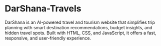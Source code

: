 # DarShana-Travels
DarShana is an AI-powered travel and tourism website that simplifies trip planning with smart destination recommendations, budget insights, and hidden travel spots. Built with HTML, CSS, and JavaScript, it offers a fast, responsive, and user-friendly experience.
